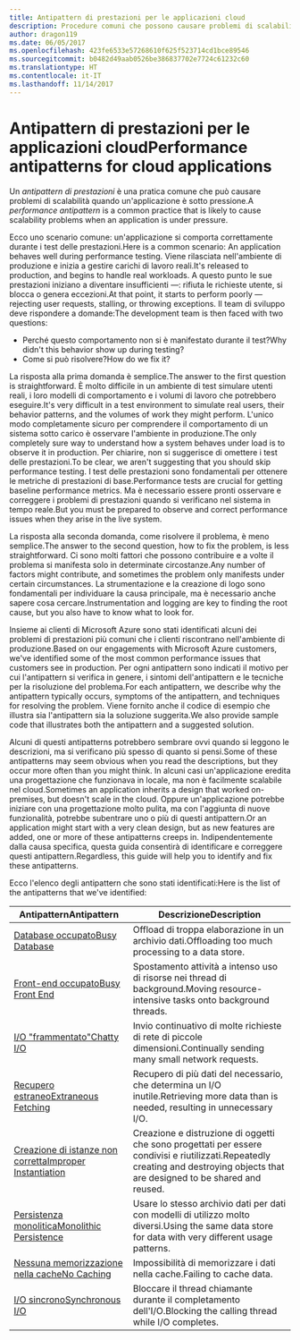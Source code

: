 ```yaml
---
title: Antipattern di prestazioni per le applicazioni cloud
description: Procedure comuni che possono causare problemi di scalabilità.
author: dragon119
ms.date: 06/05/2017
ms.openlocfilehash: 423fe6533e57268610f625f523714cd1bce89546
ms.sourcegitcommit: b0482d49aab0526be386837702e7724c61232c60
ms.translationtype: HT
ms.contentlocale: it-IT
ms.lasthandoff: 11/14/2017
---
```

# <a name="performance-antipatterns-for-cloud-applications"></a><span data-ttu-id="71445-103">Antipattern di prestazioni per le applicazioni cloud</span><span class="sxs-lookup"><span data-stu-id="71445-103">Performance antipatterns for cloud applications</span></span>

<span data-ttu-id="71445-104">Un *antipattern di prestazioni* è una pratica comune che può causare problemi di scalabilità quando un'applicazione è sotto pressione.</span><span class="sxs-lookup"><span data-stu-id="71445-104">A *performance antipattern* is a common practice that is likely to cause scalability problems when an application is under pressure.</span></span> 

<span data-ttu-id="71445-105">Ecco uno scenario comune: un'applicazione si comporta correttamente durante i test delle prestazioni.</span><span class="sxs-lookup"><span data-stu-id="71445-105">Here is a common scenario: An application behaves well during performance testing.</span></span> <span data-ttu-id="71445-106">Viene rilasciata nell'ambiente di produzione e inizia a gestire carichi di lavoro reali.</span><span class="sxs-lookup"><span data-stu-id="71445-106">It's released to production, and begins to handle real workloads.</span></span> <span data-ttu-id="71445-107">A questo punto le sue prestazioni iniziano a diventare insufficienti &mdash;: rifiuta le richieste utente, si blocca o genera eccezioni.</span><span class="sxs-lookup"><span data-stu-id="71445-107">At that point, it starts to perform poorly &mdash; rejecting user requests, stalling, or throwing exceptions.</span></span> <span data-ttu-id="71445-108">Il team di sviluppo deve rispondere a domande:</span><span class="sxs-lookup"><span data-stu-id="71445-108">The development team is then faced with two questions:</span></span>

- <span data-ttu-id="71445-109">Perché questo comportamento non si è manifestato durante il test?</span><span class="sxs-lookup"><span data-stu-id="71445-109">Why didn't this behavior show up during testing?</span></span>
- <span data-ttu-id="71445-110">Come si può risolvere?</span><span class="sxs-lookup"><span data-stu-id="71445-110">How do we fix it?</span></span>

<span data-ttu-id="71445-111">La risposta alla prima domanda è semplice.</span><span class="sxs-lookup"><span data-stu-id="71445-111">The answer to the first question is straightforward.</span></span> <span data-ttu-id="71445-112">È molto difficile in un ambiente di test simulare utenti reali, i loro modelli di comportamento e i volumi di lavoro che potrebbero eseguire.</span><span class="sxs-lookup"><span data-stu-id="71445-112">It's very difficult in a test environment to simulate real users, their behavior patterns, and the volumes of work they might perform.</span></span> <span data-ttu-id="71445-113">L'unico modo completamente sicuro per comprendere il comportamento di un sistema sotto carico è osservare l'ambiente in produzione.</span><span class="sxs-lookup"><span data-stu-id="71445-113">The only completely sure way to understand how a system behaves under load is to observe it in production.</span></span> <span data-ttu-id="71445-114">Per chiarire, non si suggerisce di omettere i test delle prestazioni.</span><span class="sxs-lookup"><span data-stu-id="71445-114">To be clear, we aren't suggesting that you should skip performance testing.</span></span> <span data-ttu-id="71445-115">I test delle prestazioni sono fondamentali per ottenere le metriche di prestazioni di base.</span><span class="sxs-lookup"><span data-stu-id="71445-115">Performance tests are crucial for getting baseline performance metrics.</span></span> <span data-ttu-id="71445-116">Ma è necessario essere pronti osservare e correggere i problemi di prestazioni quando si verificano nel sistema in tempo reale.</span><span class="sxs-lookup"><span data-stu-id="71445-116">But you must be prepared to observe and correct performance issues when they arise in the live system.</span></span>

<span data-ttu-id="71445-117">La risposta alla seconda domanda, come risolvere il problema, è meno semplice.</span><span class="sxs-lookup"><span data-stu-id="71445-117">The answer to the second question, how to fix the problem, is less straightforward.</span></span> <span data-ttu-id="71445-118">Ci sono molti fattori che possono contribuire e a volte il problema si manifesta solo in determinate circostanze.</span><span class="sxs-lookup"><span data-stu-id="71445-118">Any number of factors might contribute, and sometimes the problem only manifests under certain circumstances.</span></span> <span data-ttu-id="71445-119">La strumentazione e la creazione di logo sono fondamentali per individuare la causa principale, ma è necessario anche sapere cosa cercare.</span><span class="sxs-lookup"><span data-stu-id="71445-119">Instrumentation and logging are key to finding the root cause, but you also have to know what to look for.</span></span> 

<span data-ttu-id="71445-120">Insieme ai clienti di Microsoft Azure sono stati identificati alcuni dei problemi di prestazioni più comuni che i clienti riscontrano nell'ambiente di produzione.</span><span class="sxs-lookup"><span data-stu-id="71445-120">Based on our engagements with Microsoft Azure customers, we've identified some of the most common performance issues that customers see in production.</span></span> <span data-ttu-id="71445-121">Per ogni antipattern sono indicati il motivo per cui l'antipattern si verifica in genere, i sintomi dell'antipattern e le tecniche per la risoluzione del problema.</span><span class="sxs-lookup"><span data-stu-id="71445-121">For each antipattern, we describe why the antipattern typically occurs, symptoms of the antipattern, and techniques for resolving the problem.</span></span> <span data-ttu-id="71445-122">Viene fornito anche il codice di esempio che illustra sia l'antipattern sia la soluzione suggerita.</span><span class="sxs-lookup"><span data-stu-id="71445-122">We also provide sample code that illustrates both the antipattern and a suggested solution.</span></span> 

<span data-ttu-id="71445-123">Alcuni di questi antipatterns potrebbero sembrare ovvi quando si leggono le descrizioni, ma si verificano più spesso di quanto si pensi.</span><span class="sxs-lookup"><span data-stu-id="71445-123">Some of these antipatterns may seem obvious when you read the descriptions, but they occur more often than you might think.</span></span> <span data-ttu-id="71445-124">In alcuni casi un'applicazione eredita una progettazione che funzionava in locale, ma non è facilmente scalabile nel cloud.</span><span class="sxs-lookup"><span data-stu-id="71445-124">Sometimes an application inherits a design that worked on-premises, but doesn't scale in the cloud.</span></span> <span data-ttu-id="71445-125">Oppure un'applicazione potrebbe iniziare con una progettazione molto pulita, ma con l'aggiunta di nuove funzionalità, potrebbe subentrare uno o più di questi antipattern.</span><span class="sxs-lookup"><span data-stu-id="71445-125">Or an application might start with a very clean design, but as new features are added, one or more of these antipatterns creeps in.</span></span> <span data-ttu-id="71445-126">Indipendentemente dalla causa specifica, questa guida consentirà di identificare e correggere questi antipattern.</span><span class="sxs-lookup"><span data-stu-id="71445-126">Regardless, this guide will help you to identify and fix these antipatterns.</span></span>

<span data-ttu-id="71445-127">Ecco l'elenco degli antipattern che sono stati identificati:</span><span class="sxs-lookup"><span data-stu-id="71445-127">Here is the list of the antipatterns that we've identified:</span></span> 

| <span data-ttu-id="71445-128">Antipattern</span><span class="sxs-lookup"><span data-stu-id="71445-128">Antipattern</span></span> | <span data-ttu-id="71445-129">Descrizione</span><span class="sxs-lookup"><span data-stu-id="71445-129">Description</span></span> |
|-------------|-------------|
| <span data-ttu-id="71445-130">[Database occupato][BusyDatabase]</span><span class="sxs-lookup"><span data-stu-id="71445-130">[Busy Database][BusyDatabase]</span></span> | <span data-ttu-id="71445-131">Offload di troppa elaborazione in un archivio dati.</span><span class="sxs-lookup"><span data-stu-id="71445-131">Offloading too much processing to a data store.</span></span> |
| <span data-ttu-id="71445-132">[Front-end occupato][BusyFrontEnd]</span><span class="sxs-lookup"><span data-stu-id="71445-132">[Busy Front End][BusyFrontEnd]</span></span> | <span data-ttu-id="71445-133">Spostamento attività a intenso uso di risorse nei thread di background.</span><span class="sxs-lookup"><span data-stu-id="71445-133">Moving resource-intensive tasks onto background threads.</span></span> |
| <span data-ttu-id="71445-134">[I/O "frammentato"][ChattyIO]</span><span class="sxs-lookup"><span data-stu-id="71445-134">[Chatty I/O][ChattyIO]</span></span> | <span data-ttu-id="71445-135">Invio continuativo di molte richieste di rete di piccole dimensioni.</span><span class="sxs-lookup"><span data-stu-id="71445-135">Continually sending many small network requests.</span></span> |
| <span data-ttu-id="71445-136">[Recupero estraneo][ExtraneousFetching]</span><span class="sxs-lookup"><span data-stu-id="71445-136">[Extraneous Fetching][ExtraneousFetching]</span></span> | <span data-ttu-id="71445-137">Recupero di più dati del necessario, che determina un I/O inutile.</span><span class="sxs-lookup"><span data-stu-id="71445-137">Retrieving more data than is needed, resulting in unnecessary I/O.</span></span> |
| <span data-ttu-id="71445-138">[Creazione di istanze non corretta][ImproperInstantiation]</span><span class="sxs-lookup"><span data-stu-id="71445-138">[Improper Instantiation][ImproperInstantiation]</span></span> | <span data-ttu-id="71445-139">Creazione e distruzione di oggetti che sono progettati per essere condivisi e riutilizzati.</span><span class="sxs-lookup"><span data-stu-id="71445-139">Repeatedly creating and destroying objects that are designed to be shared and reused.</span></span> |
| <span data-ttu-id="71445-140">[Persistenza monolitica][MonolithicPersistence]</span><span class="sxs-lookup"><span data-stu-id="71445-140">[Monolithic Persistence][MonolithicPersistence]</span></span> | <span data-ttu-id="71445-141">Usare lo stesso archivio dati per dati con modelli di utilizzo molto diversi.</span><span class="sxs-lookup"><span data-stu-id="71445-141">Using the same data store for data with very different usage patterns.</span></span> |
| <span data-ttu-id="71445-142">[Nessuna memorizzazione nella cache][NoCaching]</span><span class="sxs-lookup"><span data-stu-id="71445-142">[No Caching][NoCaching]</span></span> | <span data-ttu-id="71445-143">Impossibilità di memorizzare i dati nella cache.</span><span class="sxs-lookup"><span data-stu-id="71445-143">Failing to cache data.</span></span> |
| <span data-ttu-id="71445-144">[I/O sincrono][SynchronousIO]</span><span class="sxs-lookup"><span data-stu-id="71445-144">[Synchronous I/O][SynchronousIO]</span></span> | <span data-ttu-id="71445-145">Bloccare il thread chiamante durante il completamento dell'I/O.</span><span class="sxs-lookup"><span data-stu-id="71445-145">Blocking the calling thread while I/O completes.</span></span> | 

[BusyDatabase]: ./busy-database/index.md
[BusyFrontEnd]: ./busy-front-end/index.md
[ChattyIO]: ./chatty-io/index.md
[ExtraneousFetching]: ./extraneous-fetching/index.md
[ImproperInstantiation]: ./improper-instantiation/index.md
[MonolithicPersistence]: ./monolithic-persistence/index.md
[NoCaching]: ./no-caching/index.md
[SynchronousIO]: ./synchronous-io/index.md